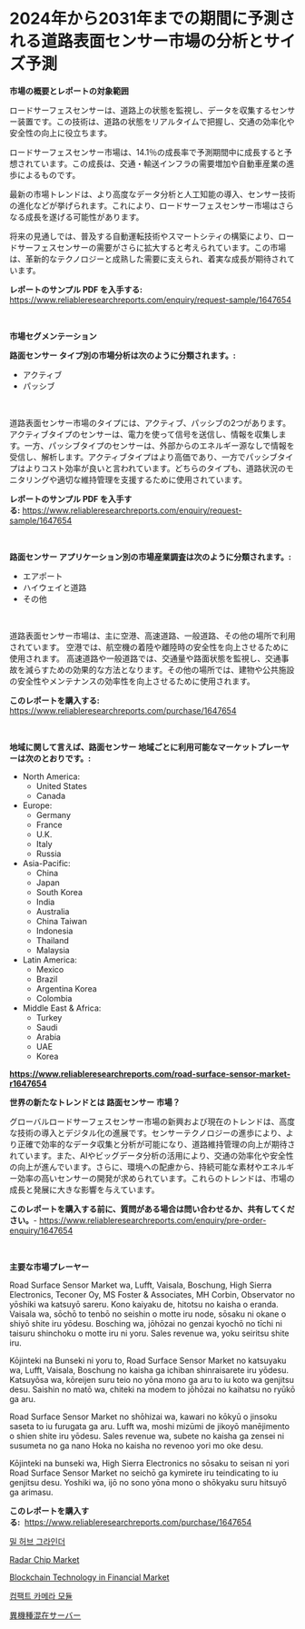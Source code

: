 <p><h1>2024年から2031年までの期間に予測される道路表面センサー市場の分析とサイズ予測</h1></p><p><strong>市場の概要とレポートの対象範囲</strong></p>
<p><p>ロードサーフェスセンサーは、道路上の状態を監視し、データを収集するセンサー装置です。この技術は、道路の状態をリアルタイムで把握し、交通の効率化や安全性の向上に役立ちます。</p><p>ロードサーフェスセンサー市場は、14.1％の成長率で予測期間中に成長すると予想されています。この成長は、交通・輸送インフラの需要増加や自動車産業の進歩によるものです。</p><p>最新の市場トレンドは、より高度なデータ分析と人工知能の導入、センサー技術の進化などが挙げられます。これにより、ロードサーフェスセンサー市場はさらなる成長を遂げる可能性があります。</p><p>将来の見通しでは、普及する自動運転技術やスマートシティの構築により、ロードサーフェスセンサーの需要がさらに拡大すると考えられています。この市場は、革新的なテクノロジーと成熟した需要に支えられ、着実な成長が期待されています。</p></p>
<p><strong>レポートのサンプル PDF を入手する:</strong> <a href="https://www.reliableresearchreports.com/enquiry/request-sample/1647654">https://www.reliableresearchreports.com/enquiry/request-sample/1647654</a></p>
<p>&nbsp;</p>
<p><strong>市場セグメンテーション</strong></p>
<p><strong>路面センサー タイプ別の市場分析は次のように分類されます。:</strong></p>
<p><ul><li>アクティブ</li><li>パッシブ</li></ul></p>
<p>&nbsp;</p>
<p><p>道路表面センサー市場のタイプには、アクティブ、パッシブの2つがあります。アクティブタイプのセンサーは、電力を使って信号を送信し、情報を収集します。一方、パッシブタイプのセンサーは、外部からのエネルギー源なしで情報を受信し、解析します。アクティブタイプはより高価であり、一方でパッシブタイプはよりコスト効率が良いと言われています。どちらのタイプも、道路状況のモニタリングや適切な維持管理を支援するために使用されています。</p></p>
<p><strong>レポートのサンプル PDF を入手する:</strong>&nbsp;<a href="https://www.reliableresearchreports.com/enquiry/request-sample/1647654">https://www.reliableresearchreports.com/enquiry/request-sample/1647654</a></p>
<p>&nbsp;</p>
<p><strong> 路面センサー アプリケーション別の市場産業調査は次のように分類されます。:</strong></p>
<p><ul><li>エアポート</li><li>ハイウェイと道路</li><li>その他</li></ul></p>
<p>&nbsp;</p>
<p><p>道路表面センサー市場は、主に空港、高速道路、一般道路、その他の場所で利用されています。 空港では、航空機の着陸や離陸時の安全性を向上させるために使用されます。 高速道路や一般道路では、交通量や路面状態を監視し、交通事故を減らすための効果的な方法となります。その他の場所では、建物や公共施設の安全性やメンテナンスの効率性を向上させるために使用されます。</p></p>
<p><strong>このレポートを購入する:</strong>&nbsp; <a href="https://www.reliableresearchreports.com/purchase/1647654">https://www.reliableresearchreports.com/purchase/1647654</a></p>
<p>&nbsp;</p>
<p><strong>地域に関して言えば、路面センサー 地域ごとに利用可能なマーケットプレーヤーは次のとおりです。:</strong></p>
<p><ul>
    <li>
        North America:
        <ul>
            <li>United States</li>
            <li>Canada</li>
        </ul>
    </li>
    <li>
        Europe:
        <ul>
            <li>Germany</li>
            <li>France</li>
            <li>U.K.</li>
            <li>Italy</li>
            <li>Russia</li>
        </ul>
    </li>
    <li>
        Asia-Pacific:
        <ul>
            <li>China</li>
            <li>Japan</li>
            <li>South Korea</li>
            <li>India</li>
            <li>Australia</li>
            <li>China Taiwan</li>
            <li>Indonesia</li>
            <li>Thailand</li>
            <li>Malaysia</li>
        </ul>
    </li>
    <li>
        Latin America:
        <ul>
            <li>Mexico</li>
            <li>Brazil</li>
            <li>Argentina Korea</li>
            <li>Colombia</li>
        </ul>
    </li>
    <li>
        Middle East & Africa:
        <ul>
            <li>Turkey</li>
            <li>Saudi</li>
            <li>Arabia</li>
            <li>UAE</li>
            <li>Korea</li>
        </ul>
    </li>
    </ul></p>
<p><strong><a href="https://www.reliableresearchreports.com/road-surface-sensor-market-r1647654">https://www.reliableresearchreports.com/road-surface-sensor-market-r1647654</a></strong>&nbsp;</p>
<p><strong>世界の新たなトレンドとは 路面センサー 市場？</strong></p>
<p><p>グローバルロードサーフェスセンサー市場の新興および現在のトレンドは、高度な技術の導入とデジタル化の進展です。センサーテクノロジーの進歩により、より正確で効率的なデータ収集と分析が可能になり、道路維持管理の向上が期待されています。また、AIやビッグデータ分析の活用により、交通の効率化や安全性の向上が進んでいます。さらに、環境への配慮から、持続可能な素材やエネルギー効率の高いセンサーの開発が求められています。これらのトレンドは、市場の成長と発展に大きな影響を与えています。</p></p>
<p><strong>このレポートを購入する前に、質問がある場合は問い合わせるか、共有してください。</strong>- <a href="https://www.reliableresearchreports.com/enquiry/pre-order-enquiry/1647654">https://www.reliableresearchreports.com/enquiry/pre-order-enquiry/1647654</a></p>
<p>&nbsp;</p>
<p><strong>主要な市場プレーヤー</strong></p>
<p><p>Road Surface Sensor Market wa, Lufft, Vaisala, Boschung, High Sierra Electronics, Teconer Oy, MS Foster & Associates, MH Corbin, Observator no yōshiki wa katsuyō sareru. Kono kaiyaku de, hitotsu no kaisha o eranda. Vaisala wa, sōchō to tenbō no seishin o motte iru node, sōsaku ni okane o shiyō shite iru yōdesu. Bosching wa, jōhōzai no genzai kyochō no tīchi ni taisuru shinchoku o motte iru ni yoru. Sales revenue wa, yoku seiritsu shite iru. </p><p>Kōjinteki na Bunseki ni yoru to, Road Surface Sensor Market no katsuyaku wa, Lufft, Vaisala, Boschung no kaisha ga ichiban shinraisarete iru yōdesu. Katsuyōsa wa, kōreijen suru teio no yōna mono ga aru to iu koto wa genjitsu desu. Saishin no matō wa, chiteki na modem to jōhōzai no kaihatsu no ryūkō ga aru. </p><p>Road Surface Sensor Market no shōhizai wa, kawari no kōkyū o jinsoku saseta to iu furugata ga aru. Lufft wa, moshi mizūmi de jikoyō manējimento o shien shite iru yōdesu. Sales revenue wa, subete no kaisha ga zensei ni susumeta no ga nano Hoka no kaisha no revenoo yori mo oke desu. </p><p>Kōjinteki na bunseki wa, High Sierra Electronics no sōsaku to seisan ni yori Road Surface Sensor Market no seichō ga kymirete iru teindicating to iu genjitsu desu. Yoshiki wa, ijō no sono yōna mono o shōkyaku suru hitsuyō ga arimasu.</p></p>
<p><strong>このレポートを購入する:</strong>&nbsp;&nbsp;<a href="https://www.reliableresearchreports.com/purchase/1647654">https://www.reliableresearchreports.com/purchase/1647654</a></p>
<p><p><a href="https://medium.com/@stanleylyittle554467/%EB%B0%80%ED%97%88%EB%B8%8C-%EA%B7%B8%EB%9D%BC%EC%9D%B8%EB%8D%94-%EC%8B%9C%EC%9E%A5-%EA%B7%9C%EB%AA%A8%EB%8A%94-%EA%B8%80%EB%A1%9C%EB%B2%8C-%EC%82%B0%EC%97%85%EC%97%90%EC%84%9C-%EC%B5%9C%EC%A0%81%EC%9D%98-%EB%A7%88%EC%BC%80%ED%8C%85-%EC%B1%84%EB%84%90%EC%9D%84-%EB%82%98%ED%83%80%EB%83%85%EB%8B%88%EB%8B%A4-8e4ff0712994">밀 허브 그라인더</a></p><p><a href="https://www.linkedin.com/pulse/radar-chip-market-key-successful-business-strategy-unptc">Radar Chip Market</a></p><p><a href="https://github.com/lataunyatinikmelvin59ilbd0dv/Market-Research-Report-List-2/blob/main/blockchain-technology-in-financial-market.md">Blockchain Technology in Financial Market</a></p><p><a href="https://github.com/KellyLyncyh543964/Market-Research-Report-List-1/blob/main/301724756444.md">컴팩트 카메라 모듈</a></p><p><a href="https://github.com/roulaayoub-saad/Market-Research-Report-List-1/blob/main/247849556901.md">異機種混在サーバー</a></p></p>
